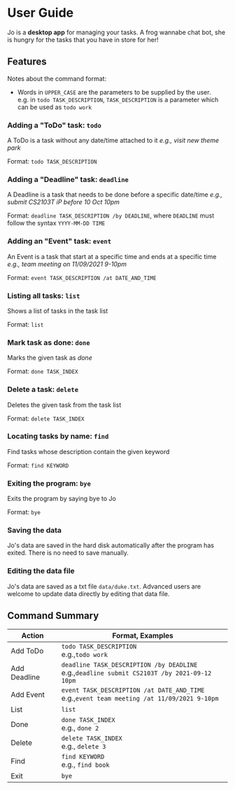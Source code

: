 # User Guide

Jo is a **desktop app** for managing your tasks. A frog wannabe chat bot, 
she is hungry for the tasks that you have in store for her!

## Features 
Notes about the command format: <br/>
- Words in `UPPER_CASE` are the parameters to be supplied by the user. <br/>
e.g. in `todo TASK_DESCRIPTION`, `TASK_DESCRIPTION` is a parameter which can be used as `todo work`

### Adding a "ToDo" task: `todo`
A ToDo is a task without any date/time attached to it _e.g., visit new theme park_

Format: `todo TASK_DESCRIPTION`

### Adding a "Deadline" task: `deadline`
A Deadline is a task that needs to be done before a specific date/time _e.g., submit CS2103T iP before 10 Oct 10pm_

Format: `deadline TASK_DESCRIPTION /by DEADLINE`, where `DEADLINE` must follow the syntax `YYYY-MM-DD TIME`

### Adding an "Event" task: `event`
An Event is a task that start at a specific time and ends at a specific time _e.g., team meeting on 11/09/2021 9-10pm_

Format: `event TASK_DESCRIPTION /at DATE_AND_TIME`

### Listing all tasks: `list`
Shows a list of tasks in the task list

Format: `list`

### Mark task as done: `done`
Marks the given task as _done_

Format: `done TASK_INDEX`

### Delete a task: `delete`
Deletes the given task from the task list

Format: `delete TASK_INDEX`

### Locating tasks by name: `find`
Find tasks whose description contain the given keyword

Format: `find KEYWORD`

### Exiting the program: `bye`
Exits the program by saying bye to Jo

Format: `bye`

### Saving the data
Jo's data are saved in the hard disk automatically after the program has exited. 
There is no need to save manually.

### Editing the data file
Jo's data are saved as a txt file `data/duke.txt`. Advanced users are welcome to update data directly by editing that data file.

## Command Summary

Action | Format, Examples
-------|------------------
Add ToDo | `todo TASK_DESCRIPTION`<br/> e.g.,`todo work`
Add Deadline |  `deadline TASK_DESCRIPTION /by DEADLINE`<br/> e.g.,`deadline submit CS2103T /by 2021-09-12 10pm`
Add Event | `event TASK_DESCRIPTION /at DATE_AND_TIME`<br/> e.g.,`event team meeting /at 11/09/2021 9-10pm`
List | `list`
Done | `done TASK_INDEX` <br/> e.g., `done 2`
Delete | `delete TASK_INDEX` <br/> e.g., `delete 3`
Find | `find KEYWORD` <br/> e.g., `find book`
Exit | `bye`


